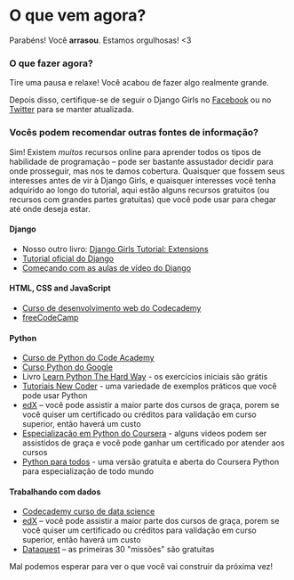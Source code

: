 # O que vem agora?

Parabéns! Você **arrasou**. Estamos orgulhosas! <3

### O que fazer agora?

Tire uma pausa e relaxe! Você acabou de fazer algo realmente grande.

Depois disso, certifique-se de seguir o Django Girls no [Facebook](http://facebook.com/djangogirls) ou no [Twitter](https://twitter.com/djangogirls) para se manter atualizada.

### Vocês podem recomendar outras fontes de informação?

Sim! Existem *muitos* recursos online para aprender todos os tipos de habilidade de programação – pode ser bastante assustador decidir para onde prosseguir, mas nos te damos cobertura. Quaisquer que fossem seus interesses antes de vir à Django Girls, e quaisquer interesses você tenha adquirido ao longo do tutorial, aqui estão alguns recursos gratuitos (ou recursos com grandes partes gratuitas) que você pode usar para chegar até onde deseja estar.

#### Django

- Nosso outro livro: [Django Girls Tutorial: Extensions](https://tutorial-extensions.djangogirls.org/)
- [Tutorial oficial do Django](https://docs.djangoproject.com/en/2.0/intro/tutorial01/)
- [Começando com as aulas de vídeo do Django](http://www.gettingstartedwithdjango.com/)

#### HTML, CSS and JavaScript

- [Curso de desenvolvimento web do Codecademy](https://www.codecademy.com/learn/paths/web-development)
- [freeCodeCamp](https://www.freecodecamp.org/)

#### Python

- [Curso de Python do Code Academy](https://www.codecademy.com/learn/learn-python)
- [Curso Python do Google](https://developers.google.com/edu/python/)
- Livro [Learn Python The Hard Way](http://learnpythonthehardway.org/book/) - os exercícios iniciais são grátis
- [Tutoriais New Coder](http://newcoder.io/tutorials/) - uma variedade de exemplos práticos que você pode usar Python
- [edX](https://www.edx.org/course?search_query=python) – você pode assistir a maior parte dos cursos de graça, porem se você quiser um certificado ou créditos para validação em curso superior, então haverá um custo
- [Especialização em Python do Coursera](https://www.coursera.org/specializations/python) - alguns videos podem ser assistidos de graça e você pode ganhar um certificado por atender aos cursos
- [Python para todos](https://www.py4e.com/) - uma versão gratuita e aberta do Coursera Python para especialização de todo mundo

#### Trabalhando com dados

- [Codecademy curso de data science](https://www.codecademy.com/learn/paths/data-science)
- [edX](https://www.edx.org/course/?search_query=python&subject=Data%20Analysis%20%26%20Statistics) – você pode assistir a maior parte dos cursos de graça, porem se você quiser um certificado ou créditos para validação em curso superior, então haverá um custo
- [Dataquest](https://www.dataquest.io/) – as primeiras 30 "missões" são gratuitas

Mal podemos esperar para ver o que você vai construir da próxima vez!